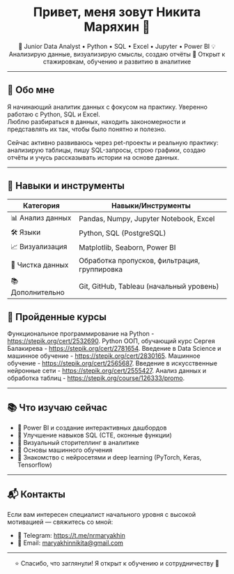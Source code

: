 <h1 align="center">Привет, меня зовут Никита Маряхин 👋</h1>

<p align="center">
🎯 Junior Data Analyst • Python • SQL • Excel • Jupyter • Power BI  
💡 Анализирую данные, визуализирую смыслы, создаю отчёты  
📍 Открыт к стажировкам, обучению и развитию в аналитике
</p>

---

## 🧠 Обо мне

Я начинающий аналитик данных с фокусом на практику. Уверенно работаю с Python, SQL и Excel.  
Люблю разбираться в данных, находить закономерности и представлять их так, чтобы было понятно и полезно.  

Сейчас активно развиваюсь через pet-проекты и реальную практику: анализирую таблицы, пишу SQL-запросы, строю графики, создаю отчёты и учусь рассказывать истории на основе данных.

---

## 🔧 Навыки и инструменты

| Категория      | Навыки/Инструменты                           
|----------------|-----------------------------------------------|
| 📊 Анализ данных | Pandas, Numpy, Jupyter Notebook, Excel                              
| 🛠️ Языки        | Python, SQL (PostgreSQL)             
| 📈 Визуализация | Matplotlib, Seaborn, Power BI
| 🧹 Чистка данных | Обработка пропусков, фильтрация, группировка 
| 📚 Дополнительно | Git, GitHub, Tableau (начальный уровень)  


## 📘 Пройденные курсы

Функциональное программирование на Python - https://stepik.org/cert/2532690.
Python ООП, обучающий курс Сергея Балакирева - https://stepik.org/cert/2781654.
Введение в Data Science и машинное обучение - https://stepik.org/cert/2830165.
Машинное обучение - https://stepik.org/cert/2565687.
Введение в искусственные нейронные сети - https://stepik.org/cert/2555427.
Анализ данных и обработка таблиц - https://stepik.org/course/126333/promo.

---

## 📚 Что изучаю сейчас

- 📌 Power BI и создание интерактивных дашбордов
- 📌 Улучшение навыков SQL (CTE, оконные функции)
- 📌 Визуальный сторителлинг в аналитике
- 📌 Основы машинного обучения
- 📌 Знакомство с нейросетями и deep learning (PyTorch, Keras, Tensorflow)

---

## 📬 Контакты

Если вам интересен специалист начального уровня с высокой мотивацией — свяжитесь со мной:

- 💬 Telegram: https://t.me/nrmaryakhin
- 📧 Email: maryakhinnikita@gmail.com

---

<p align="center">
⭐ Спасибо, что заглянули! Я открыт к обучению и сотрудничеству 🤝
</p>
